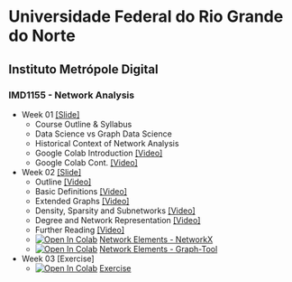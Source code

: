 # Universidade Federal do Rio Grande do Norte
## Instituto Metrópole Digital
### IMD1155 - Network Analysis

- Week 01 [[Slide]](https://github.com/ivanovitchm/network_analysis/blob/main/week_01/Week_01.pdf)
  - Course Outline & Syllabus
  - Data Science vs Graph Data Science
  - Historical Context of Network Analysis
  - Google Colab Introduction [[Video]](https://www.loom.com/share/8a4f0d34b3cb4d9ea04b6dcf0b3d1aca)
  - Google Colab Cont. [[Video]](https://www.loom.com/share/d96cb0af7d9c4416bfe8145c93248a11)
- Week 02 [[Slide]](https://github.com/ivanovitchm/network_analysis/blob/main/week_02/Week_02.pdf)
  - Outline [[Video]](https://www.loom.com/share/d30a090f147140339cc958979e38c76b)
  - Basic Definitions [[Video]](https://www.loom.com/share/38130b95c9644a14a4540c1d818e5da3)
  - Extended Graphs [[Video]](https://www.loom.com/share/7d3dcfdff501422ba29b2915ecfa4ffe)
  - Density, Sparsity and Subnetworks [[Video]](https://www.loom.com/share/feac228e694b4a31b5272012072e778f)
  - Degree and Network Representation [[Video]](https://www.loom.com/share/ffa649c95da3446793a365a7e1ec525c)
  - Further Reading [[Video]](https://www.loom.com/share/239b000c9efd40ba86976a64d7b8b493)
  - [![Open In Colab](https://colab.research.google.com/assets/colab-badge.svg)](http://colab.research.google.com/github/ivanovitchm/network_analysis/blob/main/week_02/Week_02_%5BNetworkX%5D_Network_Elements.ipynb) [Network Elements - NetworkX](https://github.com/ivanovitchm/network_analysis/blob/main/week_02/Week_02_%5BNetworkX%5D_Network_Elements.ipynb)
  - [![Open In Colab](https://colab.research.google.com/assets/colab-badge.svg)](http://colab.research.google.com/github/ivanovitchm/network_analysis/blob/main/week_02/Week_02_%5BGraph_Tool%5D_Network_Elements.ipynb) [Network Elements - Graph-Tool](https://github.com/ivanovitchm/network_analysis/blob/main/week_02/Week_02_%5BGraph_Tool%5D_Network_Elements.ipynb)
- Week 03 [Exercise]  
  - [![Open In Colab](https://colab.research.google.com/assets/colab-badge.svg)](http://colab.research.google.com/github/ivanovitchm/network_analysis/blob/main/week_03/week_3_Exercise.ipynb) [Exercise](https://github.com/ivanovitchm/network_analysis/blob/main/week_03/week_3_Exercise.ipynb)
 
